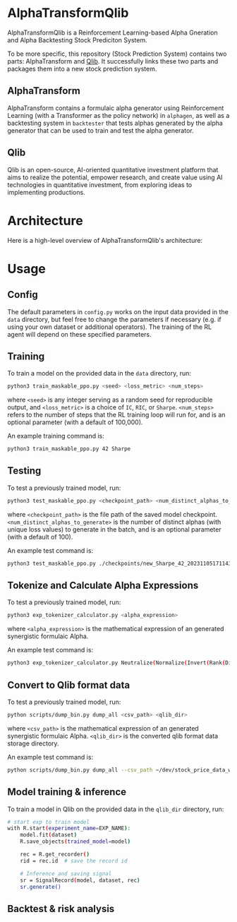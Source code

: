 # AlphaTransformQlib
AlphaTransformQlib is a Reinforcement Learning-based Alpha Gneration and Alpha Backtesting Stock Prediciton System.

To be more specific, this repository (Stock Prediction System) contains two parts: AlphaTransform and [Qlib](https://github.com/microsoft/qlib/edit/main/README.md). It successfully links these two parts and packages them into a new stock prediction system.

## AlphaTransform

AlphaTransform contains a formulaic alpha generator using Reinforcement Learning (with a Transformer as the policy network) in `alphagen`, as well as a backtesting system in `backtester` that tests alphas generated by the alpha generator that can be used to train and test the alpha generator. 

## Qlib

Qlib is an open-source, AI-oriented quantitative investment platform that aims to realize the potential, empower research, and create value using AI technologies in quantitative investment, from exploring ideas to implementing productions.

# Architecture
Here is a high-level overview of AlphaTransformQlib's architecture:

# Usage
## Config
The default parameters in `config.py` works on the input data provided in the `data` directory, but feel free to change the parameters if necessary (e.g. if using your own dataset or additional operators). 
The training of the RL agent will depend on these specified parameters. 

## Training
To train a model on the provided data in the `data` directory, run:
```bash
python3 train_maskable_ppo.py <seed> <loss_metric> <num_steps>
```
where `<seed>` is any integer serving as a random seed for reproducible output, and `<loss_metric>` is a choice of `IC`, `RIC`, or `Sharpe`.
`<num_steps>` refers to the number of steps that the RL training loop will run for, and is an optional parameter (with a default of 100,000). 

An example training command is:
```bash
python3 train_maskable_ppo.py 42 Sharpe
```

## Testing
To test a previously trained model, run:
```bash
python3 test_maskable_ppo.py <checkpoint_path> <num_distinct_alphas_to_generate> 
```
where `<checkpoint_path>` is the file path of the saved model checkpoint.
`<num_distinct_alphas_to_generate>` is the number of distinct alphas (with unique loss values) to generate in the batch, 
and is an optional parameter (with a default of 100). 

An example test command is:
```bash
python3 test_maskable_ppo.py ./checkpoints/new_Sharpe_42_20231105171143/100352_steps.zip
```

## Tokenize and Calculate Alpha Expressions
To test a previously trained model, run:
```bash
python3 exp_tokenizer_calculator.py <alpha_expression> 
```
where `<alpha_expression>` is the mathematical expression of an generated synergistic formulaic Alpha.

An example test command is:
```bash
python3 exp_tokenizer_calculator.py Neutralize(Normalize(Invert(Rank(Divide(TsZscore(Subtract(TsKurtosis(Divide(Constant(-0.5),TsZscoreRank(Add(Flip($open),Constant(0.5)),3)),5),Constant(-10.0)),252),Constant(-1.0))))))
```

## Convert to Qlib format data
To test a previously trained model, run:
```bash
python scripts/dump_bin.py dump_all <csv_path> <qlib_dir>
```
where `<csv_path>` is the mathematical expression of an generated synergistic formulaic Alpha.
`<qlib_dir>` is the converted qlib format data storage directory.

An example test command is:
```bash
python scripts/dump_bin.py dump_all --csv_path ~/dev/stock_price_data_wind --qlib_dir ~/dev/qlib_data/cn_data_wind
```

## Model training & inference
To train a model in Qlib on the provided data in the `qlib_dir` directory, run:
```bash
# start exp to train model
with R.start(experiment_name=EXP_NAME):
    model.fit(dataset)
    R.save_objects(trained_model=model)

    rec = R.get_recorder()
    rid = rec.id  # save the record id

    # Inference and saving signal
    sr = SignalRecord(model, dataset, rec)
    sr.generate()
```

## Backtest & risk analysis
